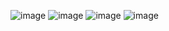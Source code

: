 ![image](https://github.com/user-attachments/assets/ae2236f3-27eb-464d-8657-a8889fafb140)
![image](https://github.com/user-attachments/assets/c25f9aca-5c3d-4e52-b2e7-49ba6de6b37a)
![image](https://github.com/user-attachments/assets/596527e6-a2a2-457e-9317-40a489621998)
![image](https://github.com/user-attachments/assets/3bb0bf9c-d011-48e0-b76a-14238fae7d17)
